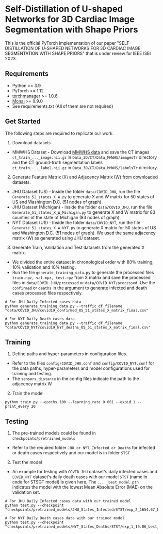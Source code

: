 # Self-Distillation of U-shaped Networks for 3D Cardiac Image Segmentation with Shape Priors

This is the official PyTorch implementation of our paper "SELF-DISTILLATION OF U-SHAPED NETWORKS FOR 3D CARDIAC IMAGE SEGMENTATION WITH SHAPE PRIORS" that is under review for IEEE ISBI 2023.

## Requirements
* Python >= 3.9
* PyTorch >= 1.12
* [torchmanager](https://github.com/kisonho/torchmanager) >= 1.0.6
* [Monai](https://monai.io/) >= 0.9.0
* See requirements.txt (All of them are not required)

## Get Started
The following steps are required to replicate our work:

1. Download datasets.
* MMWHS Dataset - Download [MMWHS data](https://zmiclab.github.io/zxh/0/mmwhs/) and save the CT images `ct_train_..._image.nii.gz` in `Data_3D/CT/Data_MMWHS/imagesTr` directory and the CT ground-truth segmentation labels `ct_train_..._label.nii.gz` in `Data_3D/CT/Data_MMWHS/labelsTr` directory. 

2. Generate Feature Matrix (X) and Adjacency Matrix (W) from downloaded datasets.
* JHU Dataset (US) - Inside the folder `data/COVID_JHU`, run the file `Generate_51_states_X_W.py` to generate X and W matrix for 50 states of US and Washington D.C. (51 nodes of graph).
* JHU Dataset (Michigan) - Inside the folder `data/COVID_JHU`, run the file `Generate_51_states_X_W_Michigan.py` to generate X and W matrix for 83 counties of the state of Michigan (83 nodes of graph).
* NYT Dataset (US) - Inside the folder `data/COVID_NYT`, run the file `Generate_51_states_X_W_NYT.py` to generate X matrix for 50 states of US and Washington D.C. (51 nodes of graph). We used the same adjacency matrix (W) as generated using JHU dataset.

3. Generate Train, Validation and Test datasets from the generated X matrix.
* We divided the entire dataset in chronological order with 80% training, 10% validation and 10% testing.
* Run the file `generate_training_data.py` to generate the processed files `train.npz, val.npz, test.npz` from X matrix and save the processed files in `data/COVID_JHU/processed` or `data/COVID_NYT/processed`. Use the `confirmed` or `deaths` in the argument to generate infected and death cases processed files respectively.
```
# For JHU Daily Infected cases data
python generate_training_data.py --traffic_df_filename "data/COVID_JHU/covid19_confirmed_US_51_states_X_matrix_final.csv" 

# For NYT Daily Death cases data
python generate_training_data.py --traffic_df_filename "data/COVID_NYT/covid19_NYT_deaths_US_51_states_X_matrix_final.csv"
```

## Training

1. Define paths and hyper-parameters in configuration files.
* Refer to the files `config/COVID_JHU.conf` and `config/COVID_NYT.conf` for the data paths, hyper-parameters and model configurations used for training and testing. 
* The `sensors_distance` in the config files indicate the path to the adjacency matrix W.

2. Train the model
```
python train.py --epochs 100 --learning_rate 0.001 --expid 1 --print_every 20
```

## Testing

1. The pre-trained models could be found in `checkpoints/pretrained_models`
* Refer to the required folder `JHU or NYT`, `Infected or Deaths` for infected or death cases respectively and our model is in folder `STST`

2. Test the model
* An example for testing with `COVID_JHU` dataset's daily infected cases and `COVID_NYT` dataset's daily death cases with our model `STST` (name in code for STSGT model) is given here. The `... _best_model.pth` indicates the model with the lowest Mean Absolute Error (MAE) on the validation set. 
```
# For JHU Daily Infected cases data with our trained model
python test.py --checkpoint "checkpoints/pretrained_models/JHU_States_Infected/STST/exp_2_1654.67_best_model.pth"

# For NYT Daily Death cases data with our trained model
python test.py --checkpoint "checkpoints/pretrained_models/NYT_States_Deaths/STST/exp_1_19.06_best_model.pth"
```

